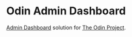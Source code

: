 # Odin Admin Dashboard

[Admin Dashboard](https://www.theodinproject.com/lessons/node-path-intermediate-html-and-css-admin-dashboard) solution for [The Odin Project](https://www.theodinproject.com).